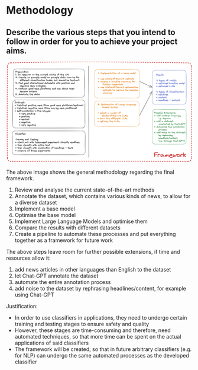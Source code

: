 # Methodology

## Describe the various steps that you intend to follow in order for you to achieve your project aims.

![](thesis_overview.png)

The above image shows the general methodology regarding the final framework.

1. Review and analyse the current state-of-the-art methods
2. Annotate the dataset, which contains various kinds of news, to allow for a diverse dataset
3. Implement a base model
4. Optimise the base model
5. Implement Large Language Models and optimise them
6. Compare the results with different datasets
7. Create a pipeline to automate these processes and put everything together as a framework for future work

The above steps leave room for further possible extensions, if time and resources allow it:
1. add news articles in other languages than English to the dataset
2. let Chat-GPT annotate the dataset
3. automate the entire annotation process
4. add noise to the dataset by rephrasing headlines/content, for example using Chat-GPT

Justification:
- In order to use classifiers in applications, they need to undergo certain training and testing stages to ensure safety and quality
- However, these stages are time-consuming and therefore, need automated techniques, so that more time can be spent on the actual applications of said classifiers
- The framework will be created, so that in future arbitrary classifiers (e.g. for NLP) can undergo the same automated processes as the developed classifier 